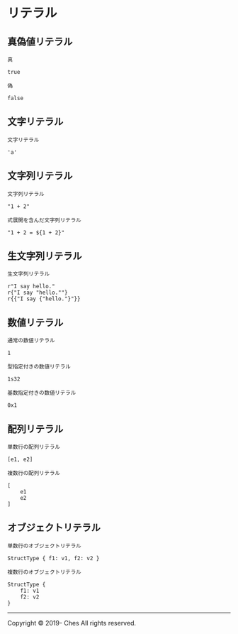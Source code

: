 # リテラル

## 真偽値リテラル

`真`

```
true
```

`偽`

```
false
```

## 文字リテラル

`文字リテラル`

```
'a'
```

## 文字列リテラル

`文字列リテラル`

```
"1 + 2"
```

`式展開を含んだ文字列リテラル`

```
"1 + 2 = ${1 + 2}"
```

## 生文字列リテラル

`生文字列リテラル`

```
r"I say hello."
r{"I say "hello.""}
r{{"I say {"hello."}"}}
```

## 数値リテラル

`通常の数値リテラル`

```
1
```

`型指定付きの数値リテラル`

```
1s32
```

`基数指定付きの数値リテラル`

```
0x1
```

## 配列リテラル

`単数行の配列リテラル`

```
[e1, e2]
```

`複数行の配列リテラル`

```
[
    e1
    e2
]
```

## オブジェクトリテラル

`単数行のオブジェクトリテラル`

```
StructType { f1: v1, f2: v2 }
```

`複数行のオブジェクトリテラル`

```
StructType {
    f1: v1
    f2: v2
}
```

---

Copyright © 2019- Ches All rights reserved.
